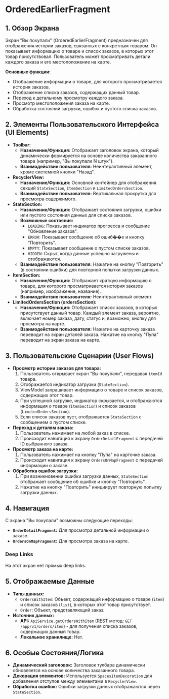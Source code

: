 # OrderedEarlierFragment

## 1. Обзор Экрана

Экран "Вы покупали" (OrderedEarlierFragment) предназначен для отображения истории заказов, связанных с конкретным товаром. Он показывает информацию о товаре и список заказов, в которых этот товар присутствовал. Пользователь может просматривать детали каждого заказа и его местоположение на карте.

**Основные функции:**
*   Отображение информации о товаре, для которого просматривается история заказов.
*   Отображение списка заказов, содержащих данный товар.
*   Переход к детальному просмотру каждого заказа.
*   Просмотр местоположения заказа на карте.
*   Обработка состояний загрузки, ошибок и пустого списка заказов.

## 2. Элементы Пользовательского Интерфейса (UI Elements)

*   **Toolbar:**
    *   **Назначение/Функция:** Отображает заголовок экрана, который динамически формируется на основе количества заказанного товара (например, "Вы покупали N штук").
    *   **Взаимодействие пользователя:** Неинтерактивный элемент, кроме системной кнопки "Назад".
*   **RecyclerView:**
    *   **Назначение/Функция:** Основной контейнер для отображения секций `StateSection`, `ItemSection` и `LimitedOrdersSection`.
    *   **Взаимодействие пользователя:** Вертикальная прокрутка для просмотра содержимого.
*   **StateSection:**
    *   **Назначение/Функция:** Отображает состояния загрузки, ошибки или пустого состояния данных для списка заказов.
    *   **Возможные состояния:**
        *   `LOADING`: Показывает индикатор прогресса и сообщение "Обновление заказов".
        *   `ERROR`: Показывает сообщение об ошиб��е и кнопку "Повторить".
        *   `EMPTY`: Показывает сообщение о пустом списке заказов.
        *   `HIDDEN`: Скрыт, когда данные успешно загружены и отображаются.
    *   **Взаимодействие пользователя:** Нажатие на кнопку "Повторить" (в состоянии ошибки) для повторной попытки загрузки данных.
*   **ItemSection:**
    *   **Назначение/Функция:** Отображает краткую информацию о товаре, для которого просматривается история заказов (например, изображение, название).
    *   **Взаимодействие пользователя:** Неинтерактивный элемент.
*   **LimitedOrdersSection (ordersSection):**
    *   **Назначение/Функция:** Отображает список заказов, в которых присутствует данный товар. Каждый элемент заказа, вероятно, включает номер заказа, дату, статус и, возможно, кнопку для просмотра на карте.
    *   **Взаимодействие пользователя:** Нажатие на карточку заказа переводит на экран деталей заказа. Нажатие на кнопку "Лупа" переводит на экран заказа на карте.

## 3. Пользовательские Сценарии (User Flows)

*   **Просмотр истории заказов для товара:**
    1.  Пользователь открывает экран "Вы покупали", передавая `itemId` товара.
    2.  Отображается индикатор загрузки (`StateSection`).
    3.  ViewModel запрашивает информацию о товаре и список заказов, содержащих этот товар.
    4.  При успешной загрузке, индикатор скрывается, и отображаются информация о товаре (`ItemSection`) и список заказов (`LimitedOrdersSection`).
    5.  Если список заказов пуст, отображается `StateSection` с сообщением о пустом списке.
*   **Переход к деталям заказа:**
    1.  Пользователь нажимает на любой заказ в списке.
    2.  Происходит навигация к экрану `OrderDetailFragment` с передачей ID выбранного заказа.
*   **Просмотр заказа на карте:**
    1.  Пользователь нажимает на кнопку "Лупа" на карточке заказа.
    2.  Происходит навигация к экрану `OrdersOnMapFragment` с передачей информации о заказе.
*   **Обработка ошибок загрузки:**
    1.  При возникновении ошибки загрузки данных, `StateSection` отображает сообщение об ошибке и кнопку "Повторить".
    2.  Нажатие на кнопку "Повторить" инициирует повторную попытку загрузки данных.

## 4. Навигация

С экрана "Вы покупали" возможны следующие переходы:

*   **`OrderDetailFragment`:** Для просмотра детальной информации о заказе.
*   **`OrdersOnMapFragment`:** Для просмотра заказа на карте.

### Deep Links

На этот экран нет прямых deep links.

## 5. Отображаемые Данные

*   **Типы данных:**
    *   `OrdersWithItem`: Объект, содержащий информацию о товаре (`item`) и список заказов (`list`), в которых этот товар присутствует.
    *   `Order`: Объект, представляющий заказ.
*   **Источник данных:**
    *   **API:** `ApiService.getOrdersWithItem` (REST метод: `GET /app/v1/orders/item`) - для получения списка заказов, содержащих данный товар.
    *   **Локальное хранилище:** Нет.

## 6. Особые Состояния/Логика

*   **Динамический заголовок:** Заголовок тулбара динамически обновляется на основе количества заказанного товара.
*   **Декорация элементов:** Используется `SpacesItemDecoration` для добавления отступов между элементами в `RecyclerView`.
*   **Обработка ошибок:** Ошибки загрузки данных отображаются через `StateSection`.